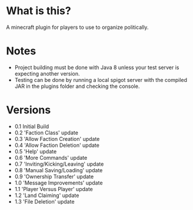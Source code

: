# What is this?
A minecraft plugin for players to use to organize politically.

# Notes
- Project building must be done with Java 8 unless your test server is expecting another version.
- Testing can be done by running a local spigot server with the compiled JAR in the plugins folder and checking the console.

# Versions
-  0.1 Initial Build
-  0.2 'Faction Class' update
-  0.3 'Allow Faction Creation' update
-  0.4 'Allow Faction Deletion' update
-  0.5 'Help' update
-  0.6 'More Commands' update
-  0.7 'Inviting/Kicking/Leaving' update
-  0.8 'Manual Saving/Loading' update
-  0.9 'Ownership Transfer' update
-  1.0 'Message Improvements' update
-  1.1 'Player Versus Player' update
-  1.2 'Land Claiming' update
-  1.3 'File Deletion' update